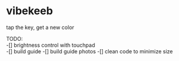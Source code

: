 # vibekeeb
tap the key, get a new color

TODO:  
-[] brightness control with touchpad  
-[] build guide
-[] build guide photos
-[] clean code to minimize size



